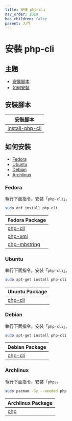 ```yaml
---
title: 安裝 php-cli
nav_order: 1010
has_children: false
parent: 入門
---
```



# 安裝 php-cli


## 主題

* [安裝腳本](#安裝腳本)
* [如何安裝](#如何安裝)




## 安裝腳本

| 安裝腳本 |
| --- |
| [install-php-cli](https://github.com/samwhelp/note-about-php-composer/tree/gh-pages/_demo/install-php-cli)|




## 如何安裝

* [Fedora](#fedora)
* [Ubuntu](#ubuntu)
* [Debian](#debian)
* [Archlinux](#archlinux)




### Fedora

執行下面指令，安裝「`php-cli`」。

``` sh
sudo dnf install php-cli
```

| Fedora Package |
| --- |
| [php-cli](https://packages.fedoraproject.org/pkgs/php/php-cli/) |
| [php-xml](https://packages.fedoraproject.org/pkgs/php/php-xml/) |
| [php-mbstring](https://packages.fedoraproject.org/pkgs/php/php-mbstring/) |




### Ubuntu

執行下面指令，安裝「`php-cli`」。

``` sh
sudo apt-get install php-cli
```

| Ubuntu Package |
| --- |
| [php-cli](https://packages.ubuntu.com/noble/php-cli) |




### Debian

執行下面指令，安裝「`php-cli`」。

``` sh
sudo apt-get install php-cli
```

| Debian Package |
| --- |
| [php-cli](https://packages.debian.org/stable/php-cli) |




### Archlinux

執行下面指令，安裝「`php`」。

``` sh
sudo pacman -Sy --needed php
```

| Archlinux Package |
| --- |
| [php](https://archlinux.org/packages/extra/x86_64/php/) |


